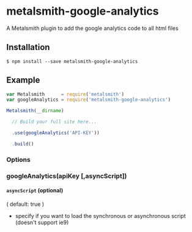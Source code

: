 # metalsmith-google-analytics

A Metalsmith plugin to add the google analytics code to all html files

## Installation

```
$ npm install --save metalsmith-google-analytics
```

## Example

```javascript
var Metalsmith      = require('metalsmith')
var googleAnalytics = require('metalsmith-google-analytics')

Metalsmith(__dirname)

  // Build your full site here...

  .use(googleAnalytics('API-KEY'))

  .build()
```

### Options

### googleAnalytics(apiKey [,asyncScript])

#### `asyncScript` (optional)

( default: true )

- specify if you want to load the synchronous or asynchronous script
  (doesn't support ie9)
